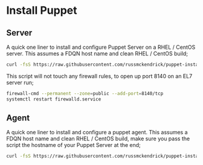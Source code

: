 # Install Puppet

## Server

A quick one liner to install and configure Puppet Server on a RHEL / CentOS server. This assumes a FDQN host name and clean RHEL / CentOS build;

```bash
curl -fsS https://raw.githubusercontent.com/russmckendrick/puppet-install/master/install | bash
```

This script will not touch any firewall rules, to open up port 8140 on an EL7 server run;

```bash
firewall-cmd --permanent --zone=public --add-port=8140/tcp
systemctl restart firewalld.service
```

## Agent

A quick one liner to install and configure a puppet agent. This assumes a FDQN host name and clean RHEL / CentOS build, make sure you pass the script the hostname of your Puppet Server at the end;

```bash
curl -fsS https://raw.githubusercontent.com/russmckendrick/puppet-install/master/agent | bash -s puppet.master.com
```
